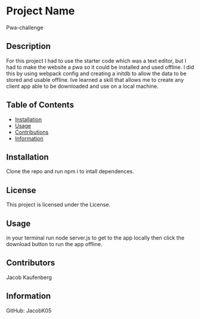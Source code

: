 # Project Name 
  Pwa-challenge 
  
  


## Description
For this project I had to use the starter code which was a text editor, but I had to make the website a pwa so it could be installed and used offline. I did this by using webpack config and creating a initdb to allow the data to be stored and usable offline. Ive learned a skill that allows me to create any client app able to be downloaded and use on a local machine.

## Table of Contents
* [Installation](#Installation)
* [Usage](#Usage)
* [Contributions](#Contributions)
* [Information](#Info)

## Installation
Clone the repo and run npm i to intall dependences. 

## License 
  This project is licensed under the  License. 

## Usage
in your terminal run node server.js to get to the app locally then click the download button to run the app offline.

## Contributors
Jacob Kaufenberg

## Information
GitHub: JacobK05
